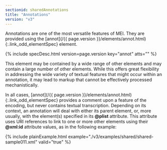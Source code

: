 ```yaml
---
sectionid: sharedAnnotations
title: "Annotations"
version: "v3"
---
```




Annotations are one of the most versatile features of MEI. They are provided using
the [annot](/{{ page.version }}/elements/annot.html){:.link_odd_elementSpec} element.



{% include specDesc.html version=page.version key="annot" atts="" %}



This element may be contained by a wide range of other elements and may contain a
large
number of other elements. While this offers great flexibility in addressing the wide
variety
of textual features that might occur within an annotation, it may lead to markup that
cannot
be effectively processed mechanistically.

In all cases, [annot](/{{ page.version }}/elements/annot.html){:.link_odd_elementSpec} provides a comment upon a feature of the
encoding, but never contains textual transcription. Depending on its context, an annotation
will deal with either its parent element, or, more usually, with the element(s) specified
in
its **@plist** attribute. This attribute uses URI references to link to one or more
other elements using their **@xml:id** attribute values, as in the following
example:

{% include plainExample.html example="./v3/examples/shared/shared-sample011.xml" valid="true" %}


